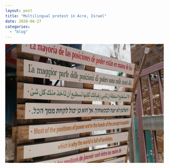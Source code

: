 ```yaml
---
layout: post
title: "Multilingual protest in Acre, Israel"
date: 2020-06-27
categories: 
  - "blog"
---
```


![](/assets/images/2020/06/multilanguage.jpg?w=1024)
